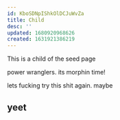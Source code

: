 ```yaml
---
id: KboSDNpIShkOlDCJuWvZa
title: Child
desc: ''
updated: 1680920968626
created: 1631921386219
---
```


This is a child of the seed page

power wranglers. its morphin time!

lets fucking try this shit again. maybe

## yeet
